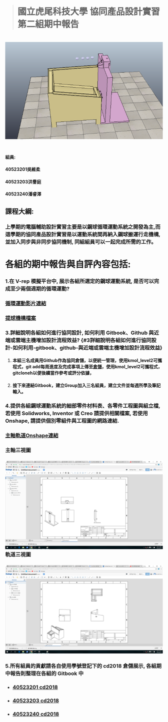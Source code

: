 > # 國立虎尾科技大學 協同產品設計實習 第二組期中報告

# 

# ![](/assets/imort.png)

# 

#### 組員:

#### 40523201吳維柔

#### 40523203洪譽庭

#### 40523240潘睿澤

## 課程大綱:

### 上學期的電腦輔助設計實習主要是以鋼球循環運動系統之開發為主,而這學期的協同產品設計實習是以運動系統間再納入鋼球搬運行走機構,並加入同步與非同步協同機制, 同組組員可以一起完成所需的工作。

# 各組的期中報告與自評內容包括:

### 1.在 V-rep 模擬平台中, 展示各組所選定的鋼球運動系統, 是否可以完成至少兩個週期的循環運動?

### [循環運動影片連結](https://www.youtube.com/watch?v=1y2A5qH_o94)

### [提球機構檔案](https://github.com/s40523201/cd2018/blob/gh-pages/Week8/%E6%8F%90%E7%90%83%E6%A9%9F%E6%A7%8B.ttt)

### 3.詳細說明各組如何進行協同設計, 如何利用 Gitbook、Github 與近端或雲端主機增加設計流程效益? {#3詳細說明各組如何進行協同設計-如何利用-gitbook、github-與近端或雲端主機增加設計流程效益}

1. #### 本組三名成員用Github作為協同倉儲，以便統一管理，使用kmol\_level2可攜程式，git add每周進度及完成事項上傳至[倉儲](https://github.com/s40523201/cd2018)，使用kmol\_level2可攜程式，gitcloneh以便後續當作參考或評分依據，
2. #### 接下來連結Gitbook，建立Group加入三名組員，建立文件並每週所學及筆記輸入。

### 4.提供各組鋼球運動系統的細部零件材料表、各零件工程圖與組立檔, 若使用 Solidworks, Inventor 或 Creo 請提供相關檔案, 若使用 Onshape, 請提供個別零組件與工程圖的網路連結.

### 

### [主軸軌道Onshape連結](https://cad.onshape.com/documents/80a72e0b08dd6727cf0051fe/w/e82e34db233756194a1b1200/e/717c70090a90d458e3d031bb)

### 主軸三視圖

### ![](/assets/import1.png)軌道三視圖

### ![](/assets/import.png)

### 5.所有組員的貢獻請各自使用學號登記下的 cd2018 倉儲展示, 各組期中報告則整理在各組的 Gitbook 中

* ### [40523201 cd2018](https://github.com/s40523201/cd2018)
* ### [40523203 cd2018](https://github.com/s40523203/cd2018-1)
* ### [40523240 cd2018](https://github.com/s40523240/cd2018)



